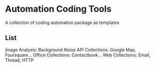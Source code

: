 # Automation Coding Tools
A collection of coding automation package as templates

## List
Image Analysis: Background Noise
API Collections: Google Map, Foursquare...
Office Collections: Contactbook...
Web Collections: Email, Thread, HTTP